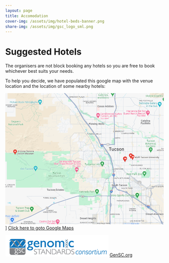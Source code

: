 ```yaml
---
layout: page
title: Accomodation
cover-img: /assets/img/hotel-beds-banner.png
share-img: /assets/img/gsc_logo_sml.png
---
```


# Suggested Hotels

The organisers are not block booking any hotels so you are free to book whichever best suits your needs.

To help you decide, we have populated this google map with the venue location and the location of some nearby hotels:

![Google-map-screenshot.png](/assets/img/Google-map-screenshot.png)] 
[Click here to goto Google Maps](https://www.google.com/maps/@32.2382697,-111.055761,12z/data=!3m1!4b1!4m3!11m2!2s1d7_X5s8TR2x1J8jWR_EIA!3e3?entry=ttu)




![GenSC](https://github.com/GenomicsStandardsConsortium/GSC24-Tucson/blob/main/assets/img/gsc_logo_sml.png)
[GenSC.org](https://www.gensc.org/)








